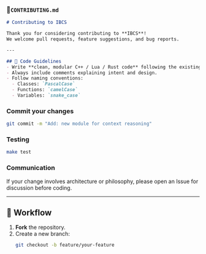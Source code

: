 ### 🧠`CONTRIBUTING.md`
```markdown
# Contributing to IBCS

Thank you for considering contributing to **IBCS**!  
We welcome pull requests, feature suggestions, and bug reports.

---

## 🧩 Code Guidelines
- Write **clean, modular C++ / Lua / Rust code** following the existing structure.
- Always include comments explaining intent and design.
- Follow naming conventions:
  - Classes: `PascalCase`
  - Functions: `camelCase`
  - Variables: `snake_case`
```
### Commit your changes
```bash
git commit -m "Add: new module for context reasoning"
```
### Testing 
```bash
make test
```

### Communication
If your change involves architecture or philosophy, please open an Issue for discussion before coding.


---

## 🔄 Workflow
1. **Fork** the repository.
2. Create a new branch:
   ```bash
   git checkout -b feature/your-feature
